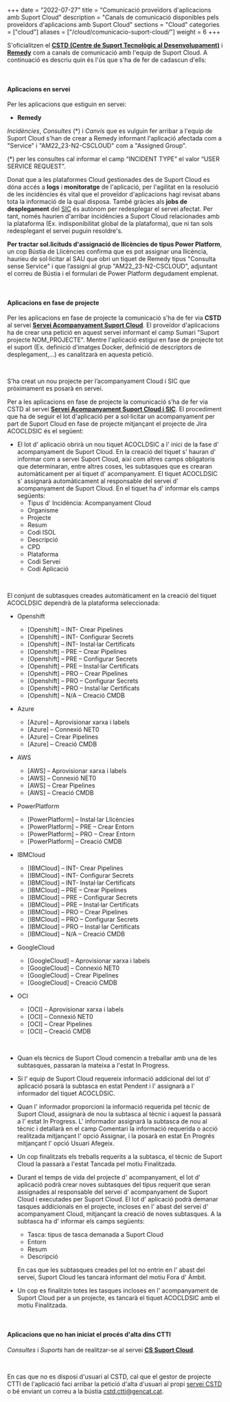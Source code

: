 +++
date        = "2022-07-27"
title       = "Comunicació proveïdors d'aplicacions amb Suport Cloud"
description = "Canals de comunicació disponibles pels proveïdors d'aplicacions amb Suport Cloud"
sections    = "Cloud"
categories  = ["cloud"]
aliases     = ["/cloud/comunicacio-suport-cloud/"]
weight      = 6
+++

S'oficialitzen el [**CSTD (Centre de Suport Tecnològic al Desenvolupament)**](https://cstd.ctti.gencat.cat/jiracstd) i [**Remedy**](https://pautic.gencat.cat/) com a canals de comunicació amb l'equip de Suport Cloud. A continuació es descriu quin és l'ús que s'ha de fer de cadascun d'ells:

<br/>

#### Aplicacions en servei

Per les aplicacions que estiguin en servei:

- **Remedy**

_Incidències_, _Consultes_ (*) i _Canvis_ que es vulguin fer arribar a l'equip de Suport Cloud s'han de crear a Remedy informant l'aplicació afectada com a "Service" i "AM22_23-N2-CSCLOUD" com a "Assigned Group".

(*) per les consultes cal informar el camp “INCIDENT TYPE” el valor “USER SERVICE REQUEST”.


<div class="message information">
Donat que a les plataformes Cloud gestionades des de Suport Cloud es dóna accés a <b>logs</b> i <b>monitoratge</b> de l'aplicació, per l'agilitat en la resolució de les incidències és vital que el proveïdor d'aplicacions hagi revisat abans tota la informació de la qual disposa. També gràcies als <b>jobs de desplegament</b> del <a href="http://canigo.ctti.gencat.cat/sic/">SIC</a> és autònom per redesplegar el servei afectat. Per tant, només haurien d'arribar incidències a Suport Cloud relacionades amb la plataforma (Ex. indisponibilitat global de la plataforma), que ni tan sols redesplegant el servei puguin resoldre's.
</div>

**Per tractar sol.licituds d'assignació de llicències de tipus Power Platform**, un cop Bústia de Llicències confirma que es pot assignar una llicència, hauríeu de sol·licitar al SAU que obri un tiquet de Remedy tipus "Consulta sense Service" i que l’assigni al grup "AM22_23-N2-CSCLOUD", adjuntant el correu de Bústia i el formulari de Power Platform degudament emplenat.

<br/>

#### Aplicacions en fase de projecte

Per les aplicacions en fase de projecte la comunicació s'ha de fer via **CSTD** al servei [**Servei Acompanyament Suport Cloud**](https://cstd.ctti.gencat.cat/jiracstd/browse/ACOCLD). El proveïdor d'aplicacions ha de crear una petició en aquest servei informant el camp Sumari "Suport projecte NOM_PROJECTE". Mentre l'aplicació estigui en fase de projecte tot el suport (Ex. definició d'imatges Docker, definició de descriptors de desplegament,...) es canalitzarà en aquesta petició.

<br/>

S’ha creat un nou projecte per l’acompanyament Cloud i SIC que pròximament es posarà en servei.

Per a les aplicacions en fase de projecte la comunicació s’ha de fer via CSTD al servei [**Servei Acompanyament Suport Cloud i SIC**](https://cstd.ctti.gencat.cat/jiracstd/browse/ACOCLDSIC). El procediment que ha de seguir el lot d'aplicació per a sol·licitar un acompanyament per part de Suport Cloud en fase de projecte mitjançant el projecte de Jira ACOCLDSIC és el següent:

* El lot d' aplicació obrirà un nou tiquet ACOCLDSIC a l' inici de la fase d' acompanyament de Suport Cloud. En la creació del tiquet s' hauran d' informar com a servei Suport Cloud, així com altres camps obligatoris que determinaran, entre altres coses, les subtasques que es crearan automàticament per al tiquet d' acompanyament. El tiquet ACOCLDSIC s' assignarà automàticament al responsable del servei d' acompanyament de Suport Cloud. En el tiquet ha d' informar els camps següents:
   - Tipus d' Incidència: Acompanyament Cloud
   - Organisme
   - Projecte
   - Resum
   - Codi ISOL
   - Descripció
   - CPD
   - Plataforma
   - Codi Servei
   - Codi Aplicació
     
<br/>

  El conjunt de subtasques creades automàticament en la creació del tiquet ACOCLDSIC dependrà de la plataforma seleccionada:
   - Openshift
      - [Openshift] – INT- Crear Pipelines
      - [Openshift] – INT- Configurar Secrets
      - [Openshift] – INT- Instal·lar Certificats
      - [Openshift] – PRE – Crear Pipelines
      - [Openshift] – PRE – Configurar Secrets
      - [Openshift] – PRE – Instal·lar Certificats
      - [Openshift] – PRO – Crear Pipelines
      - [Openshift] – PRO – Configurar Secrets
      - [Openshift] – PRO – Instal·lar Certificats
      - [Openshift] – N/A – Creació CMDB

   - Azure
      - [Azure] – Aprovisionar xarxa i labels
      - [Azure] – Connexió NET0
      - [Azure] – Crear Pipelines
      - [Azure] – Creació CMDB

   - AWS
      - [AWS] – Aprovisionar xarxa i labels
      - [AWS] – Connexió NET0
      - [AWS] – Crear Pipelines
      - [AWS] – Creació CMDB
  
   - PowerPlatform
      - [PowerPlatform] – Instal·lar Llicències
      - [PowerPlatform] – PRE – Crear Entorn
      - [PowerPlatform] – PRO – Crear Entorn 
      - [PowerPlatform] – Creació CMDB
    
   - IBMCloud
      - [IBMCloud] – INT- Crear Pipelines
      - [IBMCloud] – INT- Configurar Secrets
      - [IBMCloud] – INT- Instal·lar Certificats
      - [IBMCloud] – PRE – Crear Pipelines
      - [IBMCloud] – PRE – Configurar Secrets
      - [IBMCloud] – PRE – Instal·lar Certificats
      - [IBMCloud] – PRO – Crear Pipelines
      - [IBMCloud] – PRO – Configurar Secrets
      - [IBMCloud] – PRO – Instal·lar Certificats
      - [IBMCloud] – N/A – Creació CMDB
    
   - GoogleCloud
      - [GoogleCloud] – Aprovisionar xarxa i labels
      - [GoogleCloud] – Connexió NET0
      - [GoogleCloud] – Crear Pipelines
      - [GoogleCloud] – Creació CMDB

   - OCI
      - [OCI] – Aprovisionar xarxa i labels
      - [OCI] – Connexió NET0
      - [OCI] – Crear Pipelines
      - [OCI] – Creació CMDB
        
<br/>

* Quan els tècnics de Suport Cloud comencin a treballar amb una de les subtasques, passaran la mateixa a l'estat In Progress.

* Si l' equip de Suport Cloud requereix informació addicional del lot d' aplicació posarà la subtasca en estat Pendent i l' assignarà a l' informador del tiquet ACOCLDSIC.
  
* Quan l' informador proporcioni la informació requerida pel tècnic de Suport Cloud, assignarà de nou la subtasca al tècnic i aquest la passarà a l' estat In Progress. L' informador assignarà la subtasca de nou al tècnic i detallarà en el camp Comentari la informació requerida o acció realitzada mitjançant l' opció Assignar, i la posarà en estat En Progrés mitjançant l' opció Usuari Afegeix.

* Un cop finalitzats els treballs requerits a la subtasca, el tècnic de Suport Cloud la passarà a l'estat Tancada pel motiu Finalitzada.

* Durant el temps de vida del projecte d' acompanyament, el lot d' aplicació podrà crear noves subtasques del tipus requerit que seran assignades al responsable del servei d' acompanyament de Suport Cloud i executades per Suport Cloud. El lot d' aplicació podrà demanar tasques addicionals en el projecte, incloses en l' abast del servei d' acompanyament Cloud, mitjançant la creació de noves subtasques. A la subtasca ha d' informar els camps següents:
   - Tasca: tipus de tasca demanada a Suport Cloud
   - Entorn
   - Resum
   - Descripció

  En cas que les subtasques creades pel lot no entrin en l' abast del servei, Suport Cloud les tancarà informant del motiu 
  Fora d' Àmbit.
  
* Un cop es finalitzin totes les tasques incloses en l' acompanyament de Suport Cloud per a un projecte, es tancarà el tiquet ACOCLDSIC amb el motiu Finalitzada.

<br/>

#### Aplicacions que no han iniciat el procés d'alta dins CTTI

_Consultes_ i _Suports_ han de realitzar-se al servei [**CS Suport Cloud**](https://cstd.ctti.gencat.cat/jiracstd/browse/CLD).

<br/>

En cas que no es disposi d'usuari al CSTD, cal que el gestor de projecte CTTI de l'aplicació faci arribar la petició d'alta d'usuari al propi [servei CSTD](https://cstd.ctti.gencat.cat/jiracstd/browse/CSTD) o bé enviant un correu a la bústia [cstd.ctti@gencat.cat](mailto:cstd.ctti@gencat.cat).
